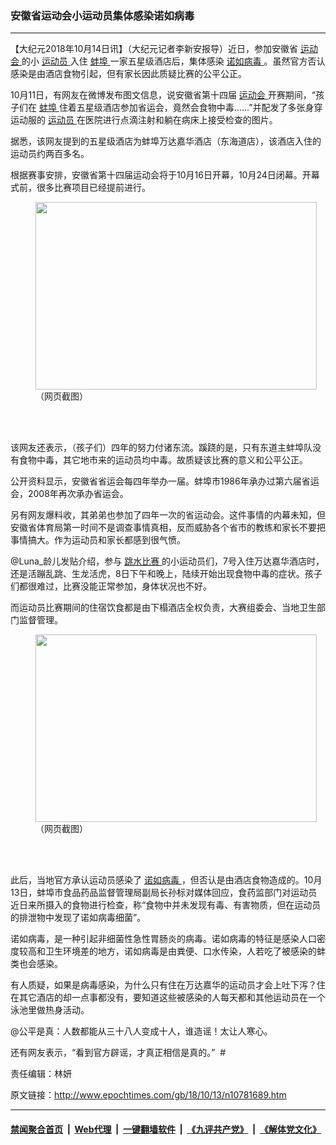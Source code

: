 ### 安徽省运动会小运动员集体感染诺如病毒
------------------------

<p>
 【大纪元2018年10月14日讯】（大纪元记者李新安报导）近日，参加安徽省
 <a href="http://www.epochtimes.com/gb/tag/%E8%BF%90%E5%8A%A8%E4%BC%9A.html">
  运动会
 </a>
 的小
 <a href="http://www.epochtimes.com/gb/tag/%E8%BF%90%E5%8A%A8%E5%91%98.html">
  运动员
 </a>
 入住
 <a href="http://www.epochtimes.com/gb/tag/%E8%9A%8C%E5%9F%A0.html">
  蚌埠
 </a>
 一家五星级酒店后，集体感染
 <a href="http://www.epochtimes.com/gb/tag/%E8%AF%BA%E5%A6%82%E7%97%85%E6%AF%92.html">
  诺如病毒
 </a>
 。虽然官方否认感染是由酒店食物引起，但有家长因此质疑比赛的公平公正。
</p>
<p>
 10月11日，有网友在微博发布图文信息，说安徽省第十四届
 <a href="http://www.epochtimes.com/gb/tag/%E8%BF%90%E5%8A%A8%E4%BC%9A.html">
  运动会
 </a>
 开赛期间，“孩子们在
 <a href="http://www.epochtimes.com/gb/tag/%E8%9A%8C%E5%9F%A0.html">
  蚌埠
 </a>
 住着五星级酒店参加省运会，竟然会食物中毒……”并配发了多张身穿运动服的
 <a href="http://www.epochtimes.com/gb/tag/%E8%BF%90%E5%8A%A8%E5%91%98.html">
  运动员
 </a>
 在医院进行点滴注射和躺在病床上接受检查的图片。
</p>
<p>
 据悉，该网友提到的五星级酒店为蚌埠万达嘉华酒店（东海道店），该酒店入住的运动员约两百多名。
</p>
<p>
 根据赛事安排，安徽省第十四届运动会将于10月16日开幕，10月24日闭幕。开幕式前，很多比赛项目已经提前进行。
</p>
<figure class="wp-caption aligncenter" id="attachment_10781711" style="width: 450px">
 <a href="http://i.epochtimes.com/assets/uploads/2018/10/000_meitu_1-1.jpg">
  <img alt="" class="wp-image-10781711 size-medium" height="300" src="http://i.epochtimes.com/assets/uploads/2018/10/000_meitu_1-1-450x300.jpg" width="450"/>
 </a>
 <br/><figcaption class="wp-caption-text">
  （网页截图）
 </figcaption><br/>
</figure><br/>
<p>
 该网友还表示，（孩子们）四年的努力付诸东流。蹊跷的是，只有东道主蚌埠队没有食物中毒，其它地市来的运动员均中毒。故质疑该比赛的意义和公平公正。
</p>
<p>
 公开资料显示，安徽省省运会每四年举办一届。蚌埠市1986年承办过第六届省运会，2008年再次承办省运会。
</p>
<p>
 另有网友爆料收，其弟弟也参加了四年一次的省运动会。这件事情的内幕未知，但安徽省体育局第一时间不是调查事情真相，反而威胁各个省市的教练和家长不要把事情搞大。作为运动员和家长都感到很气愤。
</p>
<p>
 @Luna_龄儿发贴介绍，参与
 <a href="http://www.epochtimes.com/gb/tag/%E8%B7%B3%E6%B0%B4%E6%AF%94%E8%B5%9B.html">
  跳水比赛
 </a>
 的小运动员们，7号入住万达嘉华酒店时，还是活蹦乱跳、生龙活虎，8日下午和晚上，陆续开始出现食物中毒的症状。孩子们都很难过，比赛没能正常参加，身体状况也不好。
</p>
<p>
 而运动员比赛期间的住宿饮食都是由下榻酒店全权负责，大赛组委会、当地卫生部门监督管理。
</p>
<figure class="wp-caption aligncenter" id="attachment_10781713" style="width: 450px">
 <a href="http://i.epochtimes.com/assets/uploads/2018/10/222_meitu_2-1.jpg">
  <img alt="" class="wp-image-10781713 size-medium" height="300" src="http://i.epochtimes.com/assets/uploads/2018/10/222_meitu_2-1-450x300.jpg" width="450"/>
 </a>
 <br/><figcaption class="wp-caption-text">
  （网页截图）
 </figcaption><br/>
</figure><br/>
<p>
 此后，当地官方承认运动员感染了
 <a href="http://www.epochtimes.com/gb/tag/%E8%AF%BA%E5%A6%82%E7%97%85%E6%AF%92.html">
  诺如病毒
 </a>
 ，但否认是由酒店食物造成的。10月13日，蚌埠市食品药品监督管理局副局长孙标对媒体回应，食药监部门对运动员近日来所摄入的食物进行检查，称“食物中并未发现有毒、有害物质，但在运动员的排泄物中发现了诺如病毒细菌”。
</p>
<p>
 诺如病毒，是一种引起非细菌性急性胃肠炎的病毒。诺如病毒的特征是感染人口密度较高和卫生环境差的地方，诺如病毒是由粪便、口水传染，人若吃了被感染的蚌类也会感染。
</p>
<p>
 有人质疑，如果是病毒感染，为什么只有住在万达嘉华的运动员才会上吐下泻？住在其它酒店的却一点事都没有，要知道这些被感染的人每天都和其他运动员在一个泳池里做热身活动。
</p>
<p>
 @公平是真：人数都能从三十八人变成十人，谁造谣！太让人寒心。
</p>
<p>
 还有网友表示，“看到官方辟谣，才真正相信是真的。”  #
</p>
<p>
 责任编辑：林妍
</p>

原文链接：http://www.epochtimes.com/gb/18/10/13/n10781689.htm


------------------------
#### [禁闻聚合首页](https://github.com/gfw-breaker/banned-news/blob/master/README.md) &nbsp;|&nbsp; [Web代理](https://github.com/gfw-breaker/open-proxy/blob/master/README.md) &nbsp;|&nbsp; [一键翻墙软件](https://github.com/gfw-breaker/nogfw/blob/master/README.md) &nbsp;|&nbsp; [《九评共产党》](https://github.com/gfw-breaker/9ping.md/blob/master/README.md#九评之一评共产党是什么) &nbsp;|&nbsp; [《解体党文化》](https://github.com/gfw-breaker/jtdwh.md/blob/master/README.md#绪论)